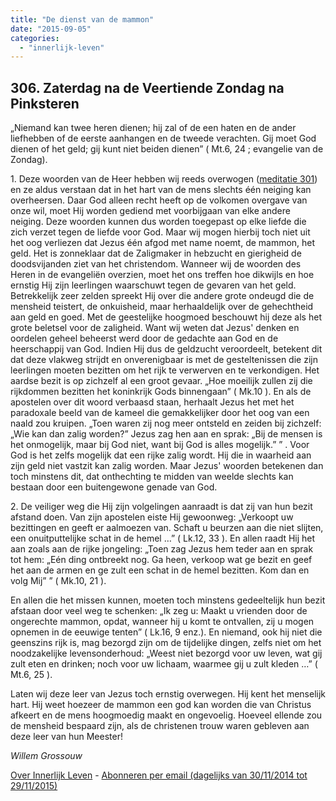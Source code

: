 ```yaml
---
title: "De dienst van de mammon"
date: "2015-09-05"
categories: 
  - "innerlijk-leven"
---
```


## 306\. Zaterdag na de Veertiende Zondag na Pinksteren

„Niemand kan twee heren dienen; hij zal of de een haten en de ander liefhebben of de eerste aanhangen en de tweede verachten. Gij moet God dienen of het geld; gij kunt niet beiden dienen” ( Mt.6, 24 ; evangelie van de Zondag).

1\. Deze woorden van de Heer hebben wij reeds overwogen ([meditatie 301](#ilo-301)) en ze aldus verstaan dat in het hart van de mens slechts één neiging kan overheersen. Daar God alleen recht heeft op de volkomen overgave van onze wil, moet Hij worden gediend met voorbijgaan van elke andere neiging. Deze woorden kunnen dus worden toegepast op elke liefde die zich verzet tegen de liefde voor God. Maar wij mogen hierbij toch niet uit het oog verliezen dat Jezus één afgod met name noemt, de mammon, het geld. Het is zonneklaar dat de Zaligmaker in hebzucht en gierigheid de doodsvijanden ziet van het christendom. Wanneer wij de woorden des Heren in de evangeliën overzien, moet het ons treffen hoe dikwijls en hoe ernstig Hij zijn leerlingen waarschuwt tegen de gevaren van het geld. Betrekkelijk zeer zelden spreekt Hij over die andere grote ondeugd die de mensheid teistert, de onkuisheid, maar herhaaldelijk over de gehechtheid aan geld en goed. Met de geestelijke hoogmoed beschouwt hij deze als het grote beletsel voor de zaligheid. Want wij weten dat Jezus' denken en oordelen geheel beheerst werd door de gedachte aan God en de heerschappij van God. Indien Hij dus de geldzucht veroordeelt, betekent dit dat deze vlakweg strijdt en onverenigbaar is met de gesteltenissen die zijn leerlingen moeten bezitten om het rijk te verwerven en te verkondigen. Het aardse bezit is op zichzelf al een groot gevaar. „Hoe moeilijk zullen zij die rijkdommen bezitten het koninkrijk Gods binnengaan” ( Mk.10 ). En als de apostelen over dit woord verbaasd staan, herhaalt Jezus het met het paradoxale beeld van de kameel die gemakkelijker door het oog van een naald zou kruipen. „Toen waren zij nog meer ontsteld en zeiden bij zichzelf: „Wie kan dan zalig worden?” Jezus zag hen aan en sprak: „Bij de mensen is het onmogelijk, maar bij God niet, want bij God is alles mogelijk.” ” . Voor God is het zelfs mogelijk dat een rijke zalig wordt. Hij die in waarheid aan zijn geld niet vastzit kan zalig worden. Maar Jezus' woorden betekenen dan toch minstens dit, dat onthechting te midden van weelde slechts kan bestaan door een buitengewone genade van God.

2\. De veiliger weg die Hij zijn volgelingen aanraadt is dat zij van hun bezit afstand doen. Van zijn apostelen eiste Hij gewoonweg: „Verkoopt uw bezittingen en geeft er aalmoezen van. Schaft u beurzen aan die niet slijten, een onuitputtelijke schat in de hemel …” ( Lk.12, 33 ). En allen raadt Hij het aan zoals aan de rijke jongeling: „Toen zag Jezus hem teder aan en sprak tot hem: „Eén ding ontbreekt nog. Ga heen, verkoop wat ge bezit en geef het aan de armen en ge zult een schat in de hemel bezitten. Kom dan en volg Mij” ” ( Mk.10, 21 ).

En allen die het missen kunnen, moeten toch minstens gedeeltelijk hun bezit afstaan door veel weg te schenken: „Ik zeg u: Maakt u vrienden door de ongerechte mammon, opdat, wanneer hij u komt te ontvallen, zij u mogen opnemen in de eeuwige tenten” ( Lk.16, 9 enz.). En niemand, ook hij niet die geenszins rijk is, mag bezorgd zijn om de tijdelijke dingen, zelfs niet om het noodzakelijke levensonderhoud: „Weest niet bezorgd voor uw leven, wat gij zult eten en drinken; noch voor uw lichaam, waarmee gij u zult kleden …” ( Mt.6, 25 ).

Laten wij deze leer van Jezus toch ernstig overwegen. Hij kent het menselijk hart. Hij weet hoezeer de mammon een god kan worden die van Christus afkeert en de mens hoogmoedig maakt en ongevoelig. Hoeveel ellende zou de mensheid bespaard zijn, als de christenen trouw waren gebleven aan deze leer van hun Meester!

_Willem Grossouw_

[Over Innerlijk Leven](http://www.gelovenleren.net/2014/11/27/een-jaar-lang-innerlijk-leven-op-geloven-leren/) - [Abonneren per email (dagelijks van 30/11/2014 tot 29/11/2015)](http://eepurl.com/9P3DT)
